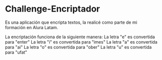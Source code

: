 # Challenge-Encriptador
Es una aplicación que encripta textos, la realicé como parte de mi formación en Alura Latam. 

La encriptación funciona de la siguiente manera:
La letra "e" es convertida para "enter"
La letra "i" es convertida para "imes"
La letra "a" es convertida para "ai"
La letra "o" es convertida para "ober"
La letra "u" es convertida para "ufat"
